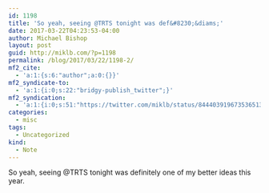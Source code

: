 ```yaml
---
id: 1198
title: 'So yeah, seeing @TRTS tonight was def&#8230;&diams;'
date: 2017-03-22T04:23:53-04:00
author: Michael Bishop
layout: post
guid: http://miklb.com/?p=1198
permalink: /blog/2017/03/22/1198-2/
mf2_cite:
  - 'a:1:{s:6:"author";a:0:{}}'
mf2_syndicate-to:
  - 'a:1:{i:0;s:22:"bridgy-publish_twitter";}'
mf2_syndication:
  - 'a:1:{i:0;s:51:"https://twitter.com/miklb/status/844403919673536513";}'
categories:
  - misc
tags:
  - Uncategorized
kind:
  - Note
---
```

So yeah, seeing @TRTS tonight was definitely one of my better ideas this year. 
